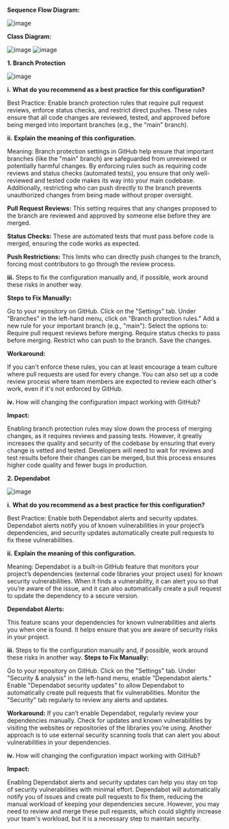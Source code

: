 




**Sequence Flow Diagram:**

![image](https://github.com/user-attachments/assets/cca35cb5-ac39-448d-8ef2-69dd943319a2)


**Class Diagram:**

![image](https://github.com/user-attachments/assets/df207b42-019e-4b6e-9bec-e8af87ca7c83)
![image](https://github.com/user-attachments/assets/2a7d24ff-5343-4643-b4e8-b83f54ab2b30)



**1. Branch Protection**

![image](https://github.com/user-attachments/assets/1dbfde5b-564c-4ebf-9e70-d4499086fccf)


**i.** **What do you recommend as a best practice for this configuration?**

Best Practice: Enable branch protection rules that require pull request reviews, enforce status checks, and restrict direct pushes. These rules ensure that all code changes are reviewed, tested, and approved before being merged into important branches (e.g., the "main" branch).

**ii.** **Explain the meaning of this configuration.**

Meaning: Branch protection settings in GitHub help ensure that important branches (like the "main" branch) are safeguarded from unreviewed or potentially harmful changes. By enforcing rules such as requiring code reviews and status checks (automated tests), you ensure that only well-reviewed and tested code makes its way into your main codebase. Additionally, restricting who can push directly to the branch prevents unauthorized changes from being made without proper oversight.

**Pull Request Reviews:** 
This setting requires that any changes proposed to the branch are reviewed and approved by someone else before they are merged.

**Status Checks:** 
These are automated tests that must pass before code is merged, ensuring the code works as expected.

**Push Restrictions:**
This limits who can directly push changes to the branch, forcing most contributors to go through the review process.

**iii.** Steps to fix the configuration manually and, if possible, work around these risks in another way.

**Steps to Fix Manually:**

Go to your repository on GitHub.
Click on the "Settings" tab.
Under "Branches" in the left-hand menu, click on "Branch protection rules."
Add a new rule for your important branch (e.g., "main").
Select the options to:
Require pull request reviews before merging.
Require status checks to pass before merging.
Restrict who can push to the branch.
Save the changes.

**Workaround:**

If you can't enforce these rules, you can at least encourage a team culture where pull requests are used for every change. You can also set up a code review process where team members are expected to review each other's work, even if it's not enforced by GitHub.

**iv.** How will changing the configuration impact working with GitHub?

**Impact:**

Enabling branch protection rules may slow down the process of merging changes, as it requires reviews and passing tests. However, it greatly increases the quality and security of the codebase by ensuring that every change is vetted and tested. Developers will need to wait for reviews and test results before their changes can be merged, but this process ensures higher code quality and fewer bugs in production.



**2. Dependabot**

![image](https://github.com/user-attachments/assets/fb68aa14-d8aa-4184-8018-c1c984a0ef45)



**i.** **What do you recommend as a best practice for this configuration?**

Best Practice: Enable both Dependabot alerts and security updates. Dependabot alerts notify you of known vulnerabilities in your project’s dependencies, and security updates automatically create pull requests to fix these vulnerabilities.

**ii.** **Explain the meaning of this configuration.**

Meaning: Dependabot is a built-in GitHub feature that monitors your project’s dependencies (external code libraries your project uses) for known security vulnerabilities. When it finds a vulnerability, it can alert you so that you’re aware of the issue, and it can also automatically create a pull request to update the dependency to a secure version.

**Dependabot Alerts:**

This feature scans your dependencies for known vulnerabilities and alerts you when one is found. It helps ensure that you are aware of security risks in your project.


**iii.** Steps to fix the configuration manually and, if possible, work around these risks in another way.
**Steps to Fix Manually:**

Go to your repository on GitHub.
Click on the "Settings" tab.
Under "Security & analysis" in the left-hand menu, enable "Dependabot alerts."
Enable "Dependabot security updates" to allow Dependabot to automatically create pull requests that fix vulnerabilities.
Monitor the "Security" tab regularly to review any alerts and updates.

**Workaround:** 
If you can’t enable Dependabot, regularly review your dependencies manually. Check for updates and known vulnerabilities by visiting the websites or repositories of the libraries you’re using. Another approach is to use external security scanning tools that can alert you about vulnerabilities in your dependencies.


**iv.** How will changing the configuration impact working with GitHub?

**Impact:** 

Enabling Dependabot alerts and security updates can help you stay on top of security vulnerabilities with minimal effort. Dependabot will automatically notify you of issues and create pull requests to fix them, reducing the manual workload of keeping your dependencies secure. However, you may need to review and merge these pull requests, which could slightly increase your team's workload, but it is a necessary step to maintain security.
